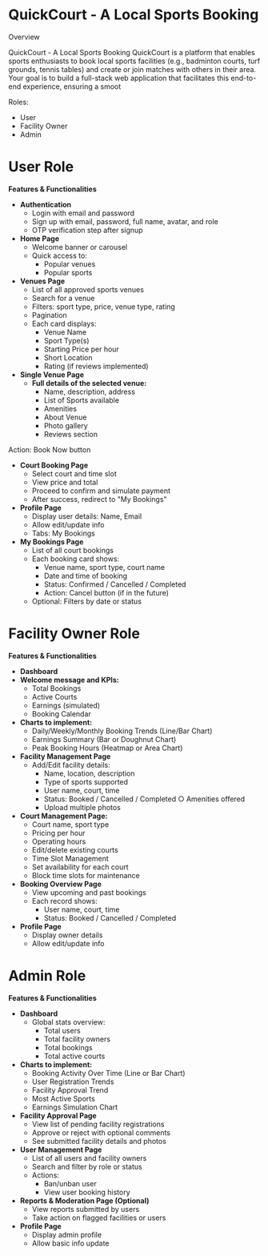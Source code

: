 # QuickCourt - A Local Sports Booking

Overview

QuickCourt - A Local Sports Booking QuickCourt is a platform that enables sports enthusiasts to book local sports facilities (e.g., badminton courts, turf grounds, tennis tables) and create or join matches with others in their area. Your goal is to build a full-stack web application that facilitates this end-to-end experience, ensuring a smoot

Roles:

- User
- Facility Owner
- Admin

# User Role

**Features & Functionalities**

- **Authentication**
  - Login with email and password
  - Sign up with email, password, full name, avatar, and role
  - OTP verification step after signup
- **Home Page**
  - Welcome banner or carousel
  - Quick access to:
    - Popular venues
    - Popular sports
- **Venues Page**
  - List of all approved sports venues
  - Search for a venue
  - Filters: sport type, price, venue type, rating
  - Pagination
  - Each card displays:
    - Venue Name
    - Sport Type(s)
    - Starting Price per hour
    - Short Location
    - Rating (if reviews implemented)
- **Single Venue Page**
  - **Full details of the selected venue:**
    - Name, description, address
    - List of Sports available
    - Amenities
    - About Venue
    - Photo gallery
    - Reviews section

Action: Book Now button

- **Court Booking Page**
  - Select court and time slot
  - View price and total
  - Proceed to confirm and simulate payment
  - After success, redirect to "My Bookings"
- **Profile Page**
  - Display user details: Name, Email
  - Allow edit/update info
  - Tabs: My Bookings
- **My Bookings Page**
  - List of all court bookings
  - Each booking card shows:
    - Venue name, sport type, court name
    - Date and time of booking
    - Status: Confirmed / Cancelled / Completed
    - Action: Cancel button (if in the future)
  - Optional: Filters by date or status

# Facility Owner Role

**Features & Functionalities**

- **Dashboard**
- **Welcome message and KPIs:**
  - Total Bookings
  - Active Courts
  - Earnings (simulated)
  - Booking Calendar
- **Charts to implement:**
  - Daily/Weekly/Monthly Booking Trends (Line/Bar Chart)
  - Earnings Summary (Bar or Doughnut Chart)
  - Peak Booking Hours (Heatmap or Area Chart)
- **Facility Management Page**
  - Add/Edit facility details:
    - Name, location, description
    - Type of sports supported
    - User name, court, time
    - Status: Booked / Cancelled / Completed ○ Amenities offered
    - Upload multiple photos
- **Court Management Page:**
  - Court name, sport type
  - Pricing per hour
  - Operating hours
  - Edit/delete existing courts
  - Time Slot Management
  - Set availability for each court
  - Block time slots for maintenance
- **Booking Overview Page**
  - View upcoming and past bookings
  - Each record shows:
    - User name, court, time
    - Status: Booked / Cancelled / Completed
- **Profile Page**
  - Display owner details
  - Allow edit/update info

# Admin Role

**Features & Functionalities**

- **Dashboard**
  - Global stats overview:
    - Total users
    - Total facility owners
    - Total bookings
    - Total active courts
- **Charts to implement:**
  - Booking Activity Over Time (Line or Bar Chart)
  - User Registration Trends
  - Facility Approval Trend
  - Most Active Sports
  - Earnings Simulation Chart
- **Facility Approval Page**
  - View list of pending facility registrations
  - Approve or reject with optional comments
  - See submitted facility details and photos
- **User Management Page**
  - List of all users and facility owners
  - Search and filter by role or status
  - Actions:
    - Ban/unban user
    - View user booking history
- **Reports & Moderation Page (Optional)**
  - View reports submitted by users
  - Take action on flagged facilities or users
- **Profile Page**
  - Display admin profile
  - Allow basic info update
